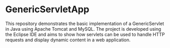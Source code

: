 # GenericServletApp
This repository demonstrates the basic implementation of a GenericServlet in Java using Apache Tomcat and MySQL. The project is developed using the Eclipse IDE and aims to show how servlets can be used to handle HTTP requests and display dynamic content in a web application.
